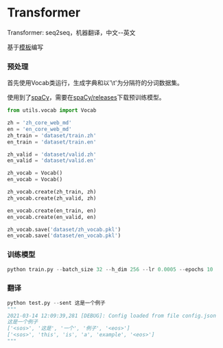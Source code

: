 # Transformer

Transformer: seq2seq，机器翻译，中文--英文

基于[模板](https://github.com/DevilExileSu/pytorch-template)编写


### 预处理
首先使用Vocab类运行，生成字典和以'\t'为分隔符的分词数据集。

使用到了[spaCy](https://github.com/explosion/spaCy)，需要在[spaCy/releases](https://github.com/explosion/spaCy/releases)下载预训练模型。
```python
from utils.vocab import Vocab

zh = 'zh_core_web_md'
en = 'en_core_web_md'
zh_train = 'dataset/train.zh'
en_train = 'dataset/train.en'

zh_valid = 'dataset/valid.zh'
en_valid = 'dataset/valid.en'

zh_vocab = Vocab()
en_vocab = Vocab()

zh_vocab.create(zh_train, zh)
zh_vocab.create(zh_valid, zh)

en_vocab.create(en_train, en)
en_vocab.create(en_valid, en)

zh_vocab.save('dataset/zh_vocab.pkl')
en_vocab.save('dataset/en_vocab.pkl')
```

### 训练模型
```python 
python train.py --batch_size 32 --h_dim 256 --lr 0.0005 --epochs 10
```


### 翻译
```python 
python test.py --sent 这是一个例子
"""
2021-03-14 12:09:39,281 [DEBUG]: Config loaded from file config.json
这是一个例子
['<sos>', '这是', '一个', '例子', '<eos>']
['<sos>', 'this', 'is', 'a', 'example', '<eos>']
"""
```
